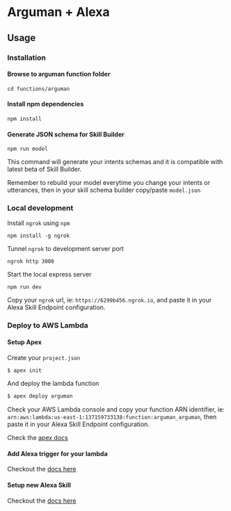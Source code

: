 # Arguman + Alexa

## Usage

### Installation
#### Browse to arguman function folder

```
cd functions/arguman
````

#### Install npm dependencies

```
npm install
```

#### Generate JSON schema for Skill Builder

```
npm run model
```

This command will generate your intents schemas and it is compatible with latest beta of Skill Builder.

Remember to rebuild your model everytime you change your intents or utterances, then in your skill schema builder copy/paste `model.json`

### Local development

Install `ngrok` using `npm`

```
npm install -g ngrok
```

Tunnel `ngrok` to development server port

```
ngrok http 3000
```
Start the local express server

```
npm run dev
```


Copy your `ngrok` url, ie: `https://6299b456.ngrok.io`, and paste it in your Alexa Skill Endpoint configuration.

### Deploy to AWS Lambda
#### Setup Apex

Create your `project.json`

```sh
$ apex init
```

And deploy the lambda function

```sh
$ apex deploy arguman
```

Check your AWS Lambda console and copy your function ARN identifier, ie: `arn:aws:lambda:us-east-1:137159733138:function:arguman_arguman`, then paste it in your Alexa Skill Endpoint configuration.

Check the [apex docs](http://apex.run/)

#### Add Alexa trigger for your lambda

Checkout the [docs here](https://developer.amazon.com/docs/custom-skills/host-a-custom-skill-as-an-aws-lambda-function.html)

#### Setup new Alexa Skill

Checkout the [docs here](https://developer.amazon.com/docs/custom-skills/steps-to-build-a-custom-skill.html)

